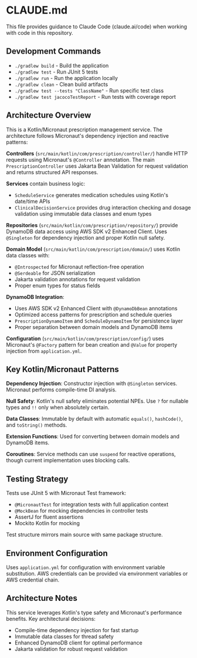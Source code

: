 # CLAUDE.md

This file provides guidance to Claude Code (claude.ai/code) when working with code in this repository.

## Development Commands

- `./gradlew build` - Build the application
- `./gradlew test` - Run JUnit 5 tests
- `./gradlew run` - Run the application locally
- `./gradlew clean` - Clean build artifacts
- `./gradlew test --tests "ClassName"` - Run specific test class
- `./gradlew test jacocoTestReport` - Run tests with coverage report

## Architecture Overview

This is a Kotlin/Micronaut prescription management service. The architecture follows Micronaut's dependency injection and reactive patterns:

**Controllers** (`src/main/kotlin/com/prescription/controller/`) handle HTTP requests using Micronaut's `@Controller` annotation. The main `PrescriptionController` uses Jakarta Bean Validation for request validation and returns structured API responses.

**Services** contain business logic:
- `ScheduleService` generates medication schedules using Kotlin's date/time APIs
- `ClinicalDecisionService` provides drug interaction checking and dosage validation using immutable data classes and enum types

**Repositories** (`src/main/kotlin/com/prescription/repository/`) provide DynamoDB data access using AWS SDK v2 Enhanced Client. Uses `@Singleton` for dependency injection and proper Kotlin null safety.

**Domain Model** (`src/main/kotlin/com/prescription/domain/`) uses Kotlin data classes with:
- `@Introspected` for Micronaut reflection-free operation
- `@Serdeable` for JSON serialization
- Jakarta validation annotations for request validation
- Proper enum types for status fields

**DynamoDB Integration**:
- Uses AWS SDK v2 Enhanced Client with `@DynamoDbBean` annotations
- Optimized access patterns for prescription and schedule queries
- `PrescriptionDynamoItem` and `ScheduleDynamoItem` for persistence layer
- Proper separation between domain models and DynamoDB items

**Configuration** (`src/main/kotlin/com/prescription/config/`) uses Micronaut's `@Factory` pattern for bean creation and `@Value` for property injection from `application.yml`.

## Key Kotlin/Micronaut Patterns

**Dependency Injection**: Constructor injection with `@Singleton` services. Micronaut performs compile-time DI analysis.

**Null Safety**: Kotlin's null safety eliminates potential NPEs. Use `?` for nullable types and `!!` only when absolutely certain.

**Data Classes**: Immutable by default with automatic `equals()`, `hashCode()`, and `toString()` methods.

**Extension Functions**: Used for converting between domain models and DynamoDB items.

**Coroutines**: Service methods can use `suspend` for reactive operations, though current implementation uses blocking calls.

## Testing Strategy

Tests use JUnit 5 with Micronaut Test framework:
- `@MicronautTest` for integration tests with full application context
- `@MockBean` for mocking dependencies in controller tests  
- AssertJ for fluent assertions
- Mockito Kotlin for mocking

Test structure mirrors main source with same package structure.

## Environment Configuration

Uses `application.yml` for configuration with environment variable substitution. AWS credentials can be provided via environment variables or AWS credential chain.

## Architecture Notes

This service leverages Kotlin's type safety and Micronaut's performance benefits. Key architectural decisions:

- Compile-time dependency injection for fast startup
- Immutable data classes for thread safety
- Enhanced DynamoDB client for optimal performance
- Jakarta validation for robust request validation